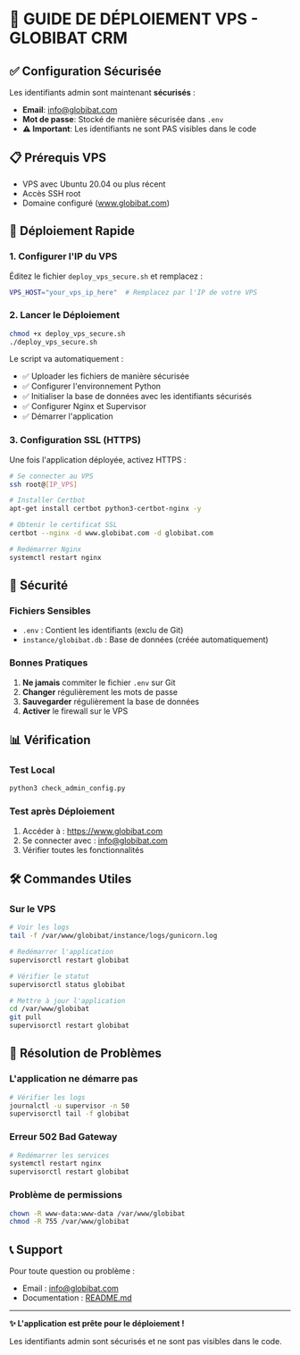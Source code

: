 # 🚀 GUIDE DE DÉPLOIEMENT VPS - GLOBIBAT CRM

## ✅ Configuration Sécurisée

Les identifiants admin sont maintenant **sécurisés** :
- **Email**: info@globibat.com
- **Mot de passe**: Stocké de manière sécurisée dans `.env`
- **⚠️ Important**: Les identifiants ne sont PAS visibles dans le code

## 📋 Prérequis VPS

- VPS avec Ubuntu 20.04 ou plus récent
- Accès SSH root
- Domaine configuré (www.globibat.com)

## 🔧 Déploiement Rapide

### 1. Configurer l'IP du VPS

Éditez le fichier `deploy_vps_secure.sh` et remplacez :
```bash
VPS_HOST="your_vps_ip_here"  # Remplacez par l'IP de votre VPS
```

### 2. Lancer le Déploiement

```bash
chmod +x deploy_vps_secure.sh
./deploy_vps_secure.sh
```

Le script va automatiquement :
- ✅ Uploader les fichiers de manière sécurisée
- ✅ Configurer l'environnement Python
- ✅ Initialiser la base de données avec les identifiants sécurisés
- ✅ Configurer Nginx et Supervisor
- ✅ Démarrer l'application

### 3. Configuration SSL (HTTPS)

Une fois l'application déployée, activez HTTPS :

```bash
# Se connecter au VPS
ssh root@[IP_VPS]

# Installer Certbot
apt-get install certbot python3-certbot-nginx -y

# Obtenir le certificat SSL
certbot --nginx -d www.globibat.com -d globibat.com

# Redémarrer Nginx
systemctl restart nginx
```

## 🔐 Sécurité

### Fichiers Sensibles
- `.env` : Contient les identifiants (exclu de Git)
- `instance/globibat.db` : Base de données (créée automatiquement)

### Bonnes Pratiques
1. **Ne jamais** commiter le fichier `.env` sur Git
2. **Changer** régulièrement les mots de passe
3. **Sauvegarder** régulièrement la base de données
4. **Activer** le firewall sur le VPS

## 📊 Vérification

### Test Local
```bash
python3 check_admin_config.py
```

### Test après Déploiement
1. Accéder à : https://www.globibat.com
2. Se connecter avec : info@globibat.com
3. Vérifier toutes les fonctionnalités

## 🛠️ Commandes Utiles

### Sur le VPS

```bash
# Voir les logs
tail -f /var/www/globibat/instance/logs/gunicorn.log

# Redémarrer l'application
supervisorctl restart globibat

# Vérifier le statut
supervisorctl status globibat

# Mettre à jour l'application
cd /var/www/globibat
git pull
supervisorctl restart globibat
```

## 📝 Résolution de Problèmes

### L'application ne démarre pas
```bash
# Vérifier les logs
journalctl -u supervisor -n 50
supervisorctl tail -f globibat
```

### Erreur 502 Bad Gateway
```bash
# Redémarrer les services
systemctl restart nginx
supervisorctl restart globibat
```

### Problème de permissions
```bash
chown -R www-data:www-data /var/www/globibat
chmod -R 755 /var/www/globibat
```

## 📞 Support

Pour toute question ou problème :
- Email : info@globibat.com
- Documentation : [README.md](README.md)

---

**✨ L'application est prête pour le déploiement !**

Les identifiants admin sont sécurisés et ne sont pas visibles dans le code.